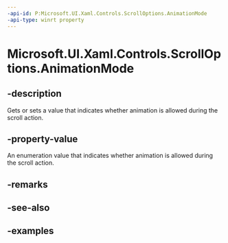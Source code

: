 ```yaml
---
-api-id: P:Microsoft.UI.Xaml.Controls.ScrollOptions.AnimationMode
-api-type: winrt property
---
```


# Microsoft.UI.Xaml.Controls.ScrollOptions.AnimationMode

<!--
public Microsoft.UI.Xaml.Controls.AnimationMode AnimationMode { get; set; }
-->

## -description

Gets or sets a value that indicates whether animation is allowed during the scroll action.

## -property-value

An enumeration value that indicates whether animation is allowed during the scroll action.

## -remarks

## -see-also

## -examples

